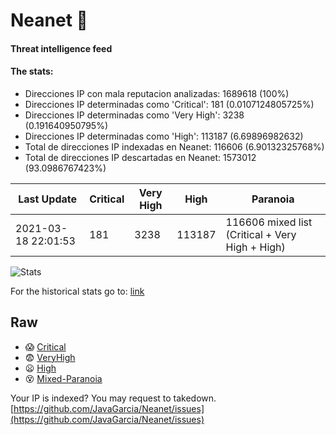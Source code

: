 # Neanet :hocho:
#### Threat intelligence feed
#### The stats:

- Direcciones IP con mala reputacion analizadas: 1689618 (100%)
- Direcciones IP determinadas como 'Critical':  181 (0.0107124805725%)
- Direcciones IP determinadas como 'Very High':  3238 (0.191640950795%)
- Direcciones IP determinadas como 'High':  113187 (6.69896982632)
- Total de direcciones IP indexadas en Neanet:  116606 (6.90132325768%)
- Total de direcciones IP descartadas en Neanet:  1573012 (93.0986767423%)

| Last Update | Critical | Very High | High | Paranoia |
| --- | --- | --- | --- | --- |
| 2021-03-18 22:01:53 | 181 | 3238 | 113187 | 116606 mixed list (Critical + Very High + High)|

![Stats](https://docs.google.com/spreadsheets/d/e/2PACX-1vSnaNMIXVabIpDJjufMlzH7poXnshF3mgd8Is1g9ytUEzVsP5my4Trn8f-xkoLLQ38xpL3HtmUexLo6/pubchart?oid=501124687&format=image)

For the historical stats go to: [link](/stats.csv)
## Raw
- :scream: [Critical](https://raw.githubusercontent.com/JavaGarcia/Neanet/master/blacklists/neanet_critical.txt)
- :fearful: [VeryHigh](https://raw.githubusercontent.com/JavaGarcia/Neanet/master/blacklists/neanet_veryHigh.txtt)
- :frowning: [High](https://raw.githubusercontent.com/JavaGarcia/Neanet/master/blacklists/neanet_high.txt)
- :dizzy_face: [Mixed-Paranoia](https://raw.githubusercontent.com/JavaGarcia/Neanet/master/blacklists/neanet_all.txt)


Your IP is indexed? You may request to takedown. [https://github.com/JavaGarcia/Neanet/issues](https://github.com/JavaGarcia/Neanet/issues)


































































































































































































































































































































































































































































































































































































































































































































































































































































































































































































































































































































































































































































































































































































































































































































































































































































































































































































































































































































































































































































































































































































































































































































































































































































































































































































































































































































































































































































































































































































































































































































































































































































































































































































































































































































































































































































































































































































































































































































































































































































































































































































































































































































































































































































































































































































































































































































































































































































































































































































































































































































































